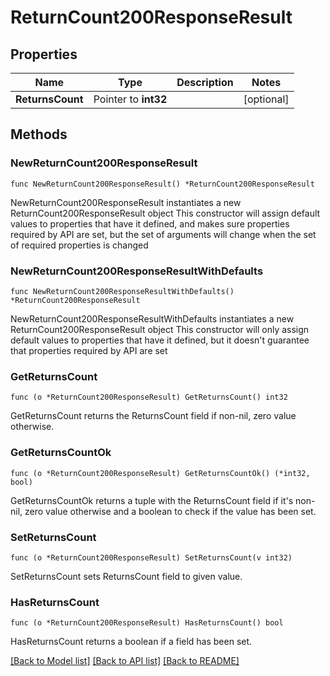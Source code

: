 # ReturnCount200ResponseResult

## Properties

Name | Type | Description | Notes
------------ | ------------- | ------------- | -------------
**ReturnsCount** | Pointer to **int32** |  | [optional] 

## Methods

### NewReturnCount200ResponseResult

`func NewReturnCount200ResponseResult() *ReturnCount200ResponseResult`

NewReturnCount200ResponseResult instantiates a new ReturnCount200ResponseResult object
This constructor will assign default values to properties that have it defined,
and makes sure properties required by API are set, but the set of arguments
will change when the set of required properties is changed

### NewReturnCount200ResponseResultWithDefaults

`func NewReturnCount200ResponseResultWithDefaults() *ReturnCount200ResponseResult`

NewReturnCount200ResponseResultWithDefaults instantiates a new ReturnCount200ResponseResult object
This constructor will only assign default values to properties that have it defined,
but it doesn't guarantee that properties required by API are set

### GetReturnsCount

`func (o *ReturnCount200ResponseResult) GetReturnsCount() int32`

GetReturnsCount returns the ReturnsCount field if non-nil, zero value otherwise.

### GetReturnsCountOk

`func (o *ReturnCount200ResponseResult) GetReturnsCountOk() (*int32, bool)`

GetReturnsCountOk returns a tuple with the ReturnsCount field if it's non-nil, zero value otherwise
and a boolean to check if the value has been set.

### SetReturnsCount

`func (o *ReturnCount200ResponseResult) SetReturnsCount(v int32)`

SetReturnsCount sets ReturnsCount field to given value.

### HasReturnsCount

`func (o *ReturnCount200ResponseResult) HasReturnsCount() bool`

HasReturnsCount returns a boolean if a field has been set.


[[Back to Model list]](../README.md#documentation-for-models) [[Back to API list]](../README.md#documentation-for-api-endpoints) [[Back to README]](../README.md)


